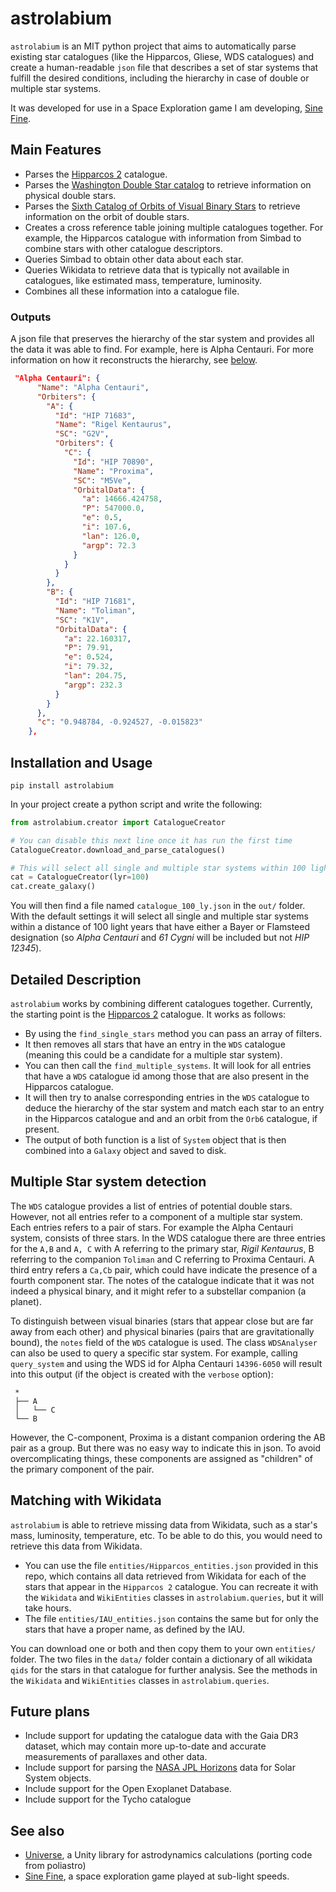 # astrolabium
`astrolabium` is an MIT python project that aims to automatically parse existing star catalogues (like the Hipparcos, Gliese, WDS catalogues) and create a human-readable `json` file that describes a set of star systems that fulfill the desired conditions, including the hierarchy in case of double or multiple star systems.

It was developed for use in a Space Exploration game I am developing, [Sine Fine](https://vindemiatrixcollective.com).

## Main Features
* Parses the [Hipparcos 2](https://cdsarc.u-strasbg.fr/viz-bin/cat/I/311) catalogue.
* Parses the [Washington Double Star catalog](https://cdsarc.cds.unistra.fr/viz-bin/cat/B/wds) to retrieve information on physical double stars.
* Parses the [Sixth Catalog of Orbits of Visual Binary Stars](https://www.astro.gsu.edu/wds/orb6/orb6.html) to retrieve information on the orbit of double stars.
* Creates a cross reference table joining multiple catalogues together. For example, the Hipparcos catalogue with information from Simbad to combine stars with other catalogue descriptors.
* Queries Simbad to obtain other data about each star.
* Queries Wikidata to retrieve data that is typically not available in catalogues, like estimated mass, temperature, luminosity.
* Combines all these information into a catalogue file.

### Outputs
A json file that preserves the hierarchy of the star system and provides all the data it was able to find. For example, here is Alpha Centauri. For more information on how it reconstructs the hierarchy, see [below](#multiple-star-system-detection).
```json
 "Alpha Centauri": {
      "Name": "Alpha Centauri",
      "Orbiters": {
        "A": {
          "Id": "HIP 71683",
          "Name": "Rigel Kentaurus",
          "SC": "G2V",
          "Orbiters": {
            "C": {
              "Id": "HIP 70890",
              "Name": "Proxima",
              "SC": "M5Ve",
              "OrbitalData": {
                "a": 14666.424758,
                "P": 547000.0,
                "e": 0.5,
                "i": 107.6,
                "lan": 126.0,
                "argp": 72.3
              }
            }
          }
        },
        "B": {
          "Id": "HIP 71681",
          "Name": "Toliman",
          "SC": "K1V",
          "OrbitalData": {
            "a": 22.160317,
            "P": 79.91,
            "e": 0.524,
            "i": 79.32,
            "lan": 204.75,
            "argp": 232.3
          }
        }
      },
      "c": "0.948784, -0.924527, -0.015823"
    },
```
## Installation and Usage
```
pip install astrolabium
```
In your project create a python script and write the following:
```py
from astrolabium.creator import CatalogueCreator

# You can disable this next line once it has run the first time
CatalogueCreator.download_and_parse_catalogues()

# This will select all single and multiple star systems within 100 light years
cat = CatalogueCreator(lyr=100)
cat.create_galaxy()
```
You will then find a file named `catalogue_100_ly.json` in the `out/` folder. With the default settings it will select all single and multiple star systems within a distance of 100 light years that have either a Bayer or Flamsteed designation (so _Alpha Centauri_ and _61 Cygni_ will be included but not _HIP 12345_).

## Detailed Description
`astrolabium` works by combining different catalogues together. Currently, the starting point is the [Hipparcos 2](https://cdsarc.u-strasbg.fr/viz-bin/cat/I/311) catalogue. It works as follows: 
* By using the `find_single_stars` method you can pass an array of filters.
* It then removes all stars that have an entry in the `WDS` catalogue (meaning this could be a candidate for a multiple star system).
* You can then call the `find_multiple_systems`. It will look for all entries that have a `WDS` catalogue id among those that are also present in the Hipparcos catalogue.
* It will then try to analse corresponding entries in the `WDS` catalogue to deduce the hierarchy of the star system and match each star to an entry in the Hipparcos catalogue and and an orbit from the `Orb6` catalogue, if present.
* The output of both function is a list of `System` object that is then combined into a `Galaxy` object and saved to disk.

## Multiple Star system detection
The `WDS` catalogue provides a list of entries of potential double stars. However, not all entries refer to a component of a multiple star system. Each entries refers to a pair of stars. For example the Alpha Centauri system, consists of three stars. In the WDS catalogue there are three entries for the `A,B` and `A, C` with A referring to the primary star, _Rigil Kentaurus_, B referring to the companion `Toliman` and C referring to Proxima Centauri. A third entry refers a `Ca,Cb` pair, which could have indicate the presence of a fourth component star. The notes of the catalogue indicate that it was not indeed a physical binary, and it might refer to a substellar companion (a planet).

To distinguish between visual binaries (stars that appear close but are far away from each other) and physical binaries (pairs that are gravitationally bound), the `notes` field of the `WDS` catalogue is used. The class `WDSAnalyser` can also be used to query a specific star system. For example, calling `query_system` and using the WDS id for Alpha Centauri `14396-6050` will result into this output (if the object is created with the `verbose` option):
```
 *
 ├── A
 │   └── C
 └── B
```
However, the C-component, Proxima is a distant companion ordering the AB pair as a group. But there was no easy way to indicate this in json. To avoid overcomplicating things, these components are assigned as "children" of the primary component of the pair.

## Matching with Wikidata
`astrolabium` is able to retrieve missing data from Wikidata, such as a star's mass, luminosity, temperature, etc. To be able to do this, you would need to retrieve this data from Wikidata. 
* You can use the file `entities/Hipparcos_entities.json` provided in this repo, which contains all data retrieved from Wikidata for each of the stars that appear in the `Hipparcos 2` catalogue. You can recreate it with the `Wikidata` and `WikiEntities` classes in `astrolabium.queries`, but it will take hours.
* The file `entities/IAU_entities.json` contains the same but for only the stars that have a proper name, as defined by the IAU.

You can download one or both and then copy them to your own `entities/` folder. The two files in the `data/` folder contain a dictionary of all wikidata `qids` for the stars in that catalogue for further analysis. See the methods in the `Wikidata` and `WikiEntities` classes in `astrolabium.queries`.

## Future plans
* Include support for updating the catalogue data with the Gaia DR3 dataset, which may contain more up-to-date and accurate measurements of parallaxes and other data.
* Include support for parsing the [NASA JPL Horizons](https://ssd.jpl.nasa.gov/horizons/app.html) data for Solar System objects.
* Include support for the Open Exoplanet Database.
* Include support for the Tycho catalogue

## See also
* [Universe](https://github.com/TheWand3rer/Universe), a Unity library for astrodynamics calculations (porting code from poliastro)
* [Sine Fine](https://vindemiatrixcollective.com), a space exploration game played at sub-light speeds.

